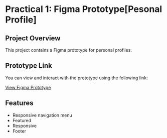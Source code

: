 # Practical 1: Figma Prototype[Pesonal Profile]

## Project Overview

This project contains a Figma prototype for personal profiles.

## Prototype Link

You can view and interact with the prototype using the following link:

[View Figma Prototype](https://www.figma.com/design/uMzBUAusvnTymDIsOJ4ZLb/Personal-Profile?t=frbTConrSPPxeMZa-1)


## Features
- Responsive navigation menu
- Featured
- Responsive 
- Footer 